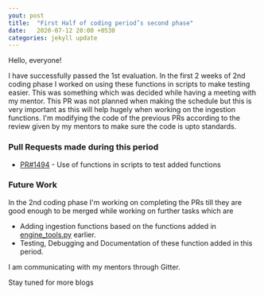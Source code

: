```yaml
---
yout: post
title:  "First Half of coding period’s second phase"
date:   2020-07-12 20:00 +0530
categories: jekyll update
---
```

Hello, everyone! 

I have successfully passed the 1st evaluation. In the first 2 weeks of 2nd coding phase I worked on using these functions in scripts to make testing easier. This was something which was decided while having a meeting with my mentor. This PR was not planned when making the schedule but this is very important as this will help hugely when working on the ingestion functions. I'm modifying the code of the previous PRs according to the review given by my mentors to make sure the code is upto standards. 
### Pull Requests made during this period
* [PR#1494](https://github.com/weecology/retriever/pull/1494) - Use of functions in scripts to test added functions

### Future Work
 In the 2nd coding phase I'm working on completing the PRs till they are good enough to be merged while working on further tasks which are 
* Adding ingestion functions based on the functions added in [engine_tools.py](https://github.com/weecology/retriever/blob/e6c54e6d870d9611502469e38247ce9276c9c8e0/retriever/lib/engine_tools.py) earlier.
* Testing, Debugging and Documentation of these function added in this period.
 
I am communicating with my mentors through Gitter.

Stay tuned for more blogs
